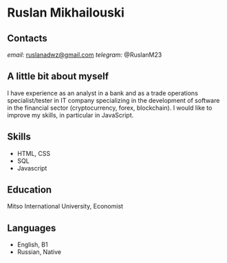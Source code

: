 
# Ruslan Mikhailouski  

## Contacts
  
*email:* ruslanadwz@gmail.com *telegram:* @RuslanM23

## A little bit about myself
  
  I have experience as an analyst in a bank and as a trade operations specialist/tester in IT company specializing in the development of software in the financial sector (cryptocurrency, forex, blockchain). I would like to improve my skills, in particular in JavaScript.
  
## Skills
  
 * HTML, CSS 
 * SQL
 * Javascript 

## Education 
  
 Mitso International University, Economist

## Languages 
 * English, B1  
 * Russian, Native
